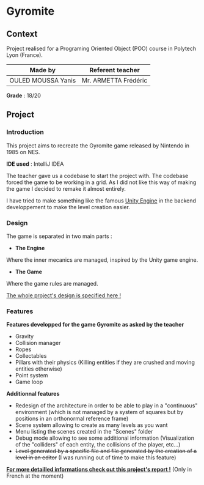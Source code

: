 # Gyromite
## Context
Project realised for a Programing Oriented Object (POO) course in Polytech Lyon (France).

|**Made by**|**Referent teacher**|
|:-:|:-:|
|OULED MOUSSA Yanis|Mr. ARMETTA Frédéric|

**Grade** : 18/20

## Project
### Introduction
This project aims to recreate the Gyromite game released by Nintendo in 1985 on NES.

**IDE used** : IntelliJ IDEA

The teacher gave us a codebase to start the project with. The codebase forced the game to be working in a grid. As I did not like this way of making the game I decided to remake it almost entirely.

I have tried to make something like the famous [Unity Engine](https://www.unity.com) in the backend developpement to make the level creation easier.

### Design
The game is separated in two main parts :
- **The Engine**

Where the inner mecanics are managed, inspired by the Unity game engine.

- **The Game**

Where the game rules are managed.

[The whole project's design is specified here !](https://app.diagrams.net/#HYaimuu%2FGyromite%2Fmain%2FConception%2FGyromite%20Class%20Diagram.drawio, "Project's UML")

### Features
**Features developped for the game Gyromite as asked by the teacher**
- Gravity
- Collision manager
- Ropes
- Collectables
- Pillars with their physics (Killing entities if they are crushed and moving entities otherwise)
- Point system
- Game loop

**Additionnal features**

- Redesign of the architecture in order to be able to play in a "continuous" environment (which is not managed by a system of squares but by positions in an orthonormal reference frame)
- Scene system allowing to create as many levels as you want
- Menu listing the scenes created in the "Scenes" folder 
- Debug mode allowing to see some additional information (Visualization of the "colliders" of each entity, the collisions of the player, etc...)
- ~~Level generated by a specific file and file generated by the creation of a level in an editor~~ (I was running out of time to make this feature)

**[For more detailled informations check out this project's report !](Report)** (Only in French at the moment)

